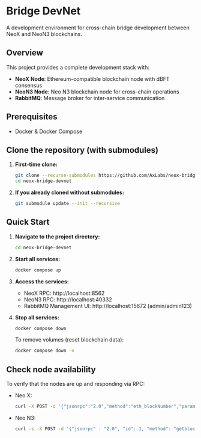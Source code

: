 # Bridge DevNet

A development environment for cross-chain bridge development between NeoX and NeoN3 blockchains.

## Overview

This project provides a complete development stack with:
- **NeoX Node**: Ethereum-compatible blockchain node with dBFT consensus
- **NeoN3 Node**: Neo N3 blockchain node for cross-chain operations
- **RabbitMQ**: Message broker for inter-service communication

## Prerequisites

- Docker & Docker Compose

## Clone the repository (with submodules)

1. **First-time clone:**
   ```bash
   git clone --recurse-submodules https://github.com/AxLabs/neox-bridge-devnet.git
   cd neox-bridge-devnet
   ```

2. **If you already cloned without submodules:**
   ```bash
   git submodule update --init --recursive
   ```

## Quick Start

1. **Navigate to the project directory:**
   ```bash
   cd neox-bridge-devnet
   ```

2. **Start all services:**
   ```bash
   docker compose up
   ```

3. **Access the services:**
   - NeoX RPC: http://localhost:8562
   - NeoN3 RPC: http://localhost:40332
   - RabbitMQ Management UI: http://localhost:15672 (admin/admin123)

4. **Stop all services:**
    ```bash
    docker compose down
    ```

    To remove volumes (reset blockchain data):
    ```bash
    docker compose down -v
    ```

## Check node availability

To verify that the nodes are up and responding via RPC:

- Neo X:
   ```bash
   curl -X POST -d '{"jsonrpc":"2.0","method":"eth_blockNumber","params":[],"id":1}' http://localhost:8562
   ```

- Neo N3:
   ```bash
   curl -s -X POST -d '{"jsonrpc" : "2.0", "id": 1, "method": "getblockcount", "params":[] }' http://localhost:40332
   ```
